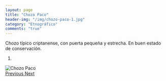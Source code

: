 ```yaml
---
layout: page
title: "Chozo Paco"
header-img: "/img/chozo-paco-1.jpg"
category: "Etnográfico"
comments: "true"
---
```



Chozo típico criptanense, con puerta pequeña y estrecha. En buen estado de conservación.



<div id="myCarousel" class="carousel slide" data-ride="carousel">
  <!-- Indicators -->
  <ol class="carousel-indicators">
    <li data-target="#myCarousel" data-slide-to="0" class="active"></li>
  </ol>
  <!-- Wrapper for slides -->
  <div class="carousel-inner" role="listbox">
    <div class="item active">
      <img src="{{ site.github.url }}/img/chozo-paco-1.jpg" alt="Chozo Paco">
    </div>
  <!-- Left and right controls -->
  <a class="left carousel-control" href="#myCarousel" role="button" data-slide="prev">
    <span class="glyphicon glyphicon-chevron-left" aria-hidden="true"></span>
    <span class="sr-only">Previous</span>
  </a>
  <a class="right carousel-control" href="#myCarousel" role="button" data-slide="next">
    <span class="glyphicon glyphicon-chevron-right" aria-hidden="true"></span>
    <span class="sr-only">Next</span>
  </a>
</div>


